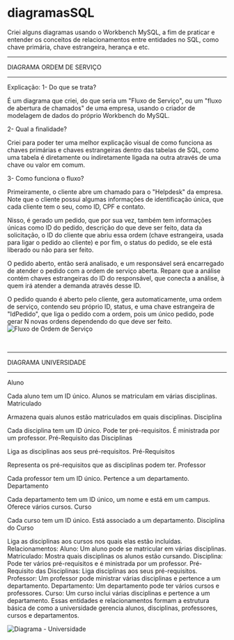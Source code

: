 # diagramasSQL
Criei alguns diagramas usando o Workbench MySQL, a fim de praticar e entender os conceitos de relacionamentos entre entidades no SQL, como chave primária, chave estrangeira, herança e etc.
<br>
<hr>
DIAGRAMA ORDEM DE SERVIÇO
<hr>
Explicação: 
1- Do que se trata?

É um diagrama que criei, do que seria um "Fluxo de Serviço", ou um "fluxo de abertura de chamados" de uma empresa, usando o criador de modelagem de dados do próprio Workbench do MySQL.

2- Qual a finalidade?

Criei para poder ter uma melhor explicação visual de como funciona as chaves primárias e chaves estrangeiras dentro das tabelas de SQL, como uma tabela é diretamente ou indiretamente ligada na outra através de uma chave ou valor em comum.

3- Como funciona o fluxo?

Primeiramente, o cliente abre um chamado para o "Helpdesk" da empresa.
Note que o cliente possui algumas informações de identificação única, que cada cliente tem o seu, como ID, CPF e contato.

Nisso, é gerado um pedido, que por sua vez, também tem informações únicas como ID do pedido, descrição do que deve ser feito, data da solicitação, o ID do cliente que abriu essa ordem (chave estrangeira, usada para ligar o pedido ao cliente) e por fim, o status do pedido, se ele está liberado ou não para ser feito.

O pedido aberto, então será analisado, e um responsável será encarregado de atender o pedido com a ordem de serviço aberta. Repare que a análise contém chaves estrangeiras do ID do responsável, que conecta a análise, à quem irá atender a demanda através desse ID.

O pedido quando é aberto pelo cliente, gera automaticamente, uma ordem de serviço, contendo seu próprio ID, status, e uma chave estrangeira de "IdPedido", que liga o pedido com a ordem, pois um único pedido, pode gerar N novas ordens dependendo do que deve ser feito.
![Fluxo de Ordem de Serviço](https://github.com/user-attachments/assets/a8b67c0d-e320-4b13-a8d6-1af75aab3e45)

<br>
<hr>

DIAGRAMA UNIVERSIDADE
<hr>

Aluno

Cada aluno tem um ID único.
Alunos se matriculam em várias disciplinas.
Matriculado

Armazena quais alunos estão matriculados em quais disciplinas.
Disciplina

Cada disciplina tem um ID único.
Pode ter pré-requisitos.
É ministrada por um professor.
Pré-Requisito das Disciplinas

Liga as disciplinas aos seus pré-requisitos.
Pré-Requisitos

Representa os pré-requisitos que as disciplinas podem ter.
Professor

Cada professor tem um ID único.
Pertence a um departamento.
Departamento

Cada departamento tem um ID único, um nome e está em um campus.
Oferece vários cursos.
Curso

Cada curso tem um ID único.
Está associado a um departamento.
Disciplina do Curso

Liga as disciplinas aos cursos nos quais elas estão incluídas.
Relacionamentos:
Aluno: Um aluno pode se matricular em várias disciplinas.
Matriculado: Mostra quais disciplinas os alunos estão cursando.
Disciplina: Pode ter vários pré-requisitos e é ministrada por um professor.
Pré-Requisito das Disciplinas: Liga disciplinas aos seus pré-requisitos.
Professor: Um professor pode ministrar várias disciplinas e pertence a um departamento.
Departamento: Um departamento pode ter vários cursos e professores.
Curso: Um curso inclui várias disciplinas e pertence a um departamento.
Essas entidades e relacionamentos formam a estrutura básica de como a universidade gerencia alunos, disciplinas, professores, cursos e departamentos.

![Diagrama - Universidade](https://github.com/user-attachments/assets/649edd4d-d1de-487c-84c2-67f857595fbf)



